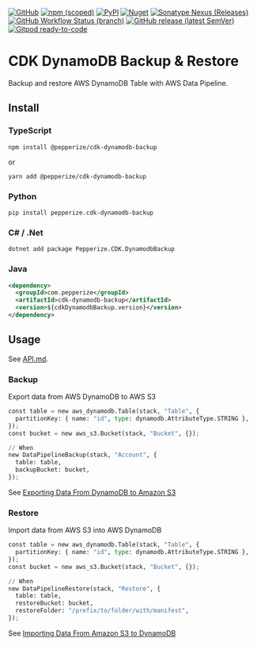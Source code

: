 [![GitHub](https://img.shields.io/github/license/pepperize/cdk-dynamodb-backup?style=flat-square)](https://github.com/pepperize/cdk-dynamodb-backup/blob/main/LICENSE)
[![npm (scoped)](https://img.shields.io/npm/v/@pepperize/cdk-dynamodb-backup?style=flat-square)](https://www.npmjs.com/package/@pepperize/cdk-dynamodb-backup)
[![PyPI](https://img.shields.io/pypi/v/pepperize.cdk-dynamodb-backup?style=flat-square)](https://pypi.org/project/pepperize.cdk-dynamodb-backup/)
[![Nuget](https://img.shields.io/nuget/v/Pepperize.CDK.DynamodbBackup?style=flat-square)](https://www.nuget.org/packages/Pepperize.CDK.DynamodbBackup/)
[![Sonatype Nexus (Releases)](https://img.shields.io/nexus/r/com.pepperize/cdk-dynamodb-backup?server=https%3A%2F%2Fs01.oss.sonatype.org%2F&style=flat-square)](https://s01.oss.sonatype.org/content/repositories/releases/com/pepperize/cdk-dynamodb-backup/)
[![GitHub Workflow Status (branch)](https://img.shields.io/github/workflow/status/pepperize/cdk-dynamodb-backup/release/main?label=release&style=flat-square)](https://github.com/pepperize/cdk-dynamodb-backup/actions/workflows/release.yml)
[![GitHub release (latest SemVer)](https://img.shields.io/github/v/release/pepperize/cdk-dynamodb-backup?sort=semver&style=flat-square)](https://github.com/pepperize/cdk-dynamodb-backup/releases)
[![Gitpod ready-to-code](https://img.shields.io/badge/Gitpod-ready--to--code-blue?logo=gitpod&style=flat-square)](https://gitpod.io/#https://github.com/pepperize/cdk-dynamodb-backup)

# CDK DynamoDB Backup & Restore

Backup and restore AWS DynamoDB Table with AWS Data Pipeline.

## Install

### TypeScript

```shell
npm install @pepperize/cdk-dynamodb-backup
```

or

```shell
yarn add @pepperize/cdk-dynamodb-backup
```

### Python

```shell
pip install pepperize.cdk-dynamodb-backup
```

### C# / .Net

```
dotnet add package Pepperize.CDK.DynamodbBackup
```

### Java

```xml
<dependency>
  <groupId>com.pepperize</groupId>
  <artifactId>cdk-dynamodb-backup</artifactId>
  <version>${cdkDynamodbBackup.version}</version>
</dependency>
```

## Usage

See [API.md](https://github.com/pepperize/cdk-dynamodb-backup/blob/main/API.md).

### Backup

Export data from AWS DynamoDB to AWS S3

```python
const table = new aws_dynamodb.Table(stack, "Table", {
  partitionKey: { name: "id", type: dynamodb.AttributeType.STRING },
});
const bucket = new aws_s3.Bucket(stack, "Bucket", {});

// When
new DataPipelineBackup(stack, "Account", {
  table: table,
  backupBucket: bucket,
});
```

See [Exporting Data From DynamoDB to Amazon S3](https://docs.aws.amazon.com/amazondynamodb/latest/developerguide/DynamoDBPipeline.html#DataPipelineExportImport.Exporting)

### Restore

Import data from AWS S3 into AWS DynamoDB

```python
const table = new aws_dynamodb.Table(stack, "Table", {
  partitionKey: { name: "id", type: dynamodb.AttributeType.STRING },
});
const bucket = new aws_s3.Bucket(stack, "Bucket", {});

// When
new DataPipelineRestore(stack, "Restore", {
  table: table,
  restoreBucket: bucket,
  restoreFolder: "/prefix/to/folder/with/manifest",
});
```

See [Importing Data From Amazon S3 to DynamoDB](https://docs.aws.amazon.com/amazondynamodb/latest/developerguide/DynamoDBPipeline.html#DataPipelineExportImport.Importing)
